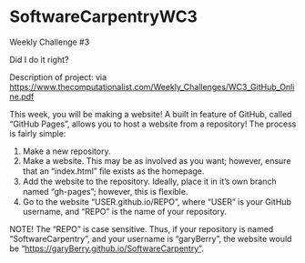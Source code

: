 # SoftwareCarpentryWC3
Weekly Challenge #3

Did I do it right?



Description of project:
via https://www.thecomputationalist.com/Weekly_Challenges/WC3_GitHub_Online.pdf

This week, you will be making a website! A built in feature of GitHub, called “GitHub Pages”, allows you to host a website from a repository! The process is fairly simple:
1. Make a new repository.
2. Make a website. This may be as involved as you want; however, ensure that an “index.html” ﬁle exists as the homepage.
3. Add the website to the repository. Ideally, place it in it’s own branch named “gh-pages”; however, this is ﬂexible.
4. Go to the website “USER.github.io/REPO”, where “USER” is your GitHub username, and “REPO” is the name of your repository.

NOTE! The “REPO” is case sensitive. Thus, if your repository is named “SoftwareCarpentry”, and your username is “garyBerry”, the website would be “https://garyBerry.github.io/SoftwareCarpentry”.
